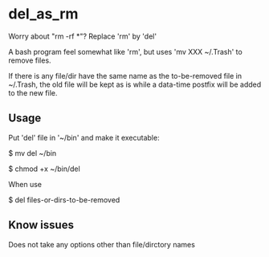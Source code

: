 # del_as_rm
Worry about "rm -rf *"? Replace 'rm' by 'del'


A bash program feel somewhat like 'rm', but uses 'mv XXX ~/.Trash' to remove files.

If there is any file/dir have the same name as the to-be-removed file in ~/.Trash, the old file will be kept as is while a data-time postfix will be added to the new file.


## Usage

Put 'del' file in '~/bin' and make it executable:

$ mv del ~/bin

$ chmod +x ~/bin/del


When use

$ del files-or-dirs-to-be-removed


## Know issues
Does not take any options other than file/dirctory names
